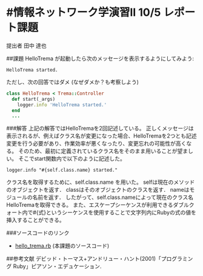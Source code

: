 #情報ネットワーク学演習II 10/5 レポート課題
===========
提出者 田中 達也

##課題
HelloTrema が起動したら次のメッセージを表示するようにしてみよう:

```
HelloTrema started.
```

ただし、次の回答ではダメ (なぜダメか？も考察しよう)

```ruby
class HelloTrema < Trema::Controller
  def start(_args)
    logger.info 'HelloTrema started.'
  end
  ...
```
###解答
上記の解答ではHelloTremaを2回記述している。
正しくメッセージは表示されるが、例えばクラス名が変更になった場合、HelloTremaを2つとも記述変更を行う必要があり、作業効率が悪くなったり、変更忘れの可能性が高くなる。
そのため、最初に定義されているクラス名をそのまま用いることが望ましい。
そこでstart関数内で以下のように記述した。

```
logger.info "#{self.class.name} started."
```

クラス名を取得するために、self.class.name を用いた。
selfは現在のメソッドのオブジェクトを返す．
classはそのオブジェクトのクラスを返す．
nameはモジュールの名前を返す．
したがって、self.class.nameによって現在のクラス名HelloTremaを取得できる。
また、エスケープシーケンスが利用できるダブルクォート内で#{式}というシーケンスを使用することで文字列内にRubyの式の値を挿入することができる。

###ソースコードのリンク
* [hello_trema.rb](https://github.com/handai-trema/hello-trema-Tatsu-Tanaka/blob/master/lib/hello_trema.rb) (本課題のソースコード)

##参考文献
デビッド・トーマス+アンドリュー・ハント(2001)「プログラミング Ruby」ピアソン・エデュケーション.


